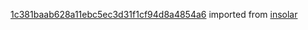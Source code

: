 [1c381baab628a11ebc5ec3d31f1cf94d8a4854a6](https://github.com/insolar/insolar/commit/1c381baab628a11ebc5ec3d31f1cf94d8a4854a6) imported from [insolar](https://github.com/insolar/insolar)
